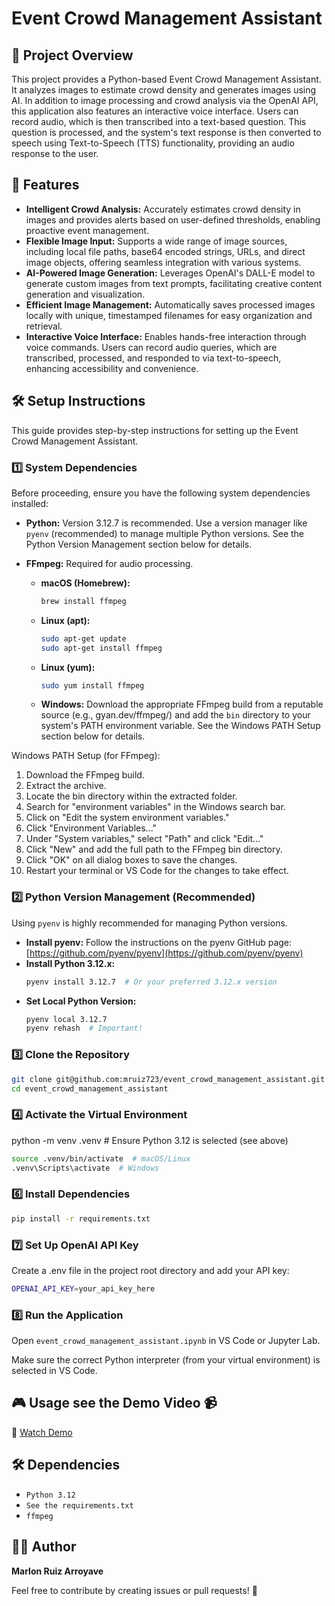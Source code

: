 # Event Crowd Management Assistant

## 📌 Project Overview

This project provides a Python-based Event Crowd Management Assistant. It analyzes images to estimate crowd density and generates images using AI.  In addition to image processing and crowd analysis via the OpenAI API, this application also features an interactive voice interface. Users can record audio, which is then transcribed into a text-based question. This question is processed, and the system's text response is then converted to speech using Text-to-Speech (TTS) functionality, providing an audio response to the user.

## 🚀 Features

*   **Intelligent Crowd Analysis:**  Accurately estimates crowd density in images and provides alerts based on user-defined thresholds, enabling proactive event management.
*   **Flexible Image Input:** Supports a wide range of image sources, including local file paths, base64 encoded strings, URLs, and direct image objects, offering seamless integration with various systems.
*   **AI-Powered Image Generation:** Leverages OpenAI's DALL-E model to generate custom images from text prompts, facilitating creative content generation and visualization.
*   **Efficient Image Management:**  Automatically saves processed images locally with unique, timestamped filenames for easy organization and retrieval.
*   **Interactive Voice Interface:** Enables hands-free interaction through voice commands. Users can record audio queries, which are transcribed, processed, and responded to via text-to-speech, enhancing accessibility and convenience.

## 🛠️ Setup Instructions

This guide provides step-by-step instructions for setting up the Event Crowd Management Assistant.

### 1️⃣ **System Dependencies**

Before proceeding, ensure you have the following system dependencies installed:

*   **Python:** Version 3.12.7 is recommended.  Use a version manager like `pyenv` (recommended) to manage multiple Python versions. See the Python Version Management section below for details.
*   **FFmpeg:** Required for audio processing.

    *   **macOS (Homebrew):**
        ```bash
        brew install ffmpeg
        ```
    *   **Linux (apt):**
        ```bash
        sudo apt-get update
        sudo apt-get install ffmpeg
        ```
    *   **Linux (yum):**
        ```bash
        sudo yum install ffmpeg
        ```
    *   **Windows:** Download the appropriate FFmpeg build from a reputable source (e.g., gyan.dev/ffmpeg/) and add the `bin` directory to your system's PATH environment variable.  See the Windows PATH Setup section below for details.

Windows PATH Setup (for FFmpeg):
1. Download the FFmpeg build.
2. Extract the archive.
3. Locate the bin directory within the extracted folder.
4. Search for "environment variables" in the Windows search bar.
5. Click on "Edit the system environment variables."
6. Click "Environment Variables..."
7. Under "System variables," select "Path" and click "Edit..."
8. Click "New" and add the full path to the FFmpeg bin directory.
9. Click "OK" on all dialog boxes to save the changes.
10. Restart your terminal or VS Code for the changes to take effect.

### 2️⃣ **Python Version Management (Recommended)**

Using `pyenv` is highly recommended for managing Python versions.

*   **Install pyenv:** Follow the instructions on the pyenv GitHub page: [https://github.com/pyenv/pyenv](https://github.com/pyenv/pyenv)
*   **Install Python 3.12.x:**
    ```bash
    pyenv install 3.12.7  # Or your preferred 3.12.x version
    ```
*   **Set Local Python Version:**
    ```bash
    pyenv local 3.12.7
    pyenv rehash  # Important!
    ```

### 3️⃣ **Clone the Repository**

```bash
git clone git@github.com:mruiz723/event_crowd_management_assistant.git
cd event_crowd_management_assistant
```

### 4️⃣ **Activate the Virtual Environment**

python -m venv .venv  # Ensure Python 3.12 is selected (see above)

```bash
source .venv/bin/activate  # macOS/Linux
.venv\Scripts\activate  # Windows
```

### 6️⃣ **Install Dependencies**  
```bash
pip install -r requirements.txt
```

### 7️⃣ **Set Up OpenAI API Key**

Create a .env file in the project root directory and add your API key:

```bash
OPENAI_API_KEY=your_api_key_here
```

### 8️⃣ **Run the Application**

Open `event_crowd_management_assistant.ipynb` in VS Code or Jupyter Lab.  

Make sure the correct Python interpreter (from your virtual environment) is selected in VS Code.

## 🎮 Usage see the Demo Video 📹

🔗 [Watch Demo](https://www.loom.com/share/edd708ebfc3240118b23c17b0a76ad87?sid=d1125763-8ff9-46ae-99eb-fa070c5b7215)


## 🛠️ Dependencies

- `Python 3.12`
- `See the requirements.txt`
- `ffmpeg`

## 👨‍💻 Author

**Marlon Ruiz Arroyave**

Feel free to contribute by creating issues or pull requests! 🚀

